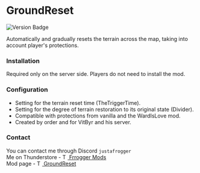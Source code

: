# GroundReset

![Version Badge](https://img.shields.io/badge/version-2.4.0-green.svg)

Automatically and gradually resets the terrain across the map, taking into account player's protections.

### Installation

Required only on the server side. Players do not need to install the mod.

### Configuration

- Setting for the terrain reset time (TheTriggerTime).
- Setting for the degree of terrain restoration to its original state (Divider).
- Compatible with protections from vanilla and the WardIsLove mod.
- Created by order and for VitByr and his server.

### Contact

You can contact me through Discord `justafrogger`<br>
Me on Thunderstore - <a href="https://valheim.thunderstore.io/package/Frogger/">
<img alt="Thunderstore Logo" src="https://gcdn.thunderstore.io/live/community/valheim/PNG_color_logo_only_1_transparent.png" width="14"/>
Frrogger Mods</a><br>
Mod page - <a href="https://valheim.thunderstore.io/package/Frogger/GroundReset/">
<img alt="Thunderstore Logo" src="https://gcdn.thunderstore.io/live/community/valheim/PNG_color_logo_only_1_transparent.png" width="14"/>
GroundReset</a>